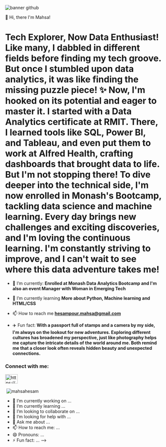 
![banner github](https://github.com/MahsaHesam/MahsaHesam/assets/70048005/98b86fad-d487-43a5-933e-df7610f3eb78)




👋 Hi, there I'm Mahsa!
<h1 align="left">Tech Explorer, Now Data Enthusiast! Like many, I dabbled in different fields before finding my tech groove. But once I stumbled upon data analytics, it was like finding the missing puzzle piece! ✨ Now, I'm hooked on its potential and eager to master it. I started with a Data Analytics certificate at RMIT. There, I learned tools like SQL, Power BI, and Tableau, and even put them to work at Alfred Health, crafting dashboards that brought data to life. But I'm not stopping there! To dive deeper into the technical side, I'm now enrolled in Monash's Bootcamp, tackling data science and machine learning. Every day brings new challenges and exciting discoveries, and I'm loving the continuous learning. I'm constantly striving to improve, and I can't wait to see where this data adventure takes me!</h1>

- 🔭 I’m currently: **Enrolled at Monash Data Analytics Bootcamp and I'm also an event Manager with Woman in Emerging Tech**

- 🌱 I’m currently learning **More about Python, Machine learning and HTML/CSS**

- 📫 How to reach me **hesampour.mahsa@gmail.com**

- ✈️ Fun fact: **With a passport full of stamps and a camera by my side, I'm always on the lookout for new adventures. Exploring different cultures has broadened my perspective, just like photography helps me capture the intricate details of the world around me. Both remind me that a closer look often reveals hidden beauty and unexpected connections.**

<h3 align="left">Connect with me:</h3>
<p align="left">
<a href="https://linkedin.com/in/https://www.linkedin.com/in/mhesampour/" target="blank"><img align="center" src="https://raw.githubusercontent.com/rahuldkjain/github-profile-readme-generator/master/src/images/icons/Social/linked-in-alt.svg" alt="https://www.linkedin.com/in/mhesampour/" height="30" width="40" /></a>
</p>

<p>&nbsp;<img align="center" src="https://github-readme-stats.vercel.app/api?username=mahsahesam&show_icons=true&locale=en" alt="mahsahesam" /></p>
























































































- 🔭 I’m currently working on ...
- 🌱 I’m currently learning ...
- 👯 I’m looking to collaborate on ...
- 🤔 I’m looking for help with ...
- 💬 Ask me about ...
- 📫 How to reach me: ...
- 😄 Pronouns: ...
- ⚡ Fun fact: ...
-->
